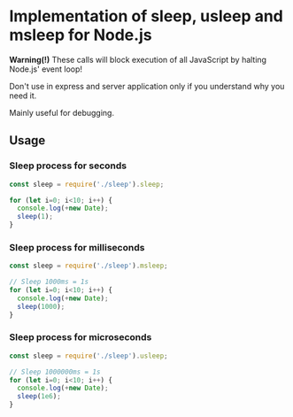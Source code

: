 # Implementation of sleep, usleep and msleep for Node.js

**Warning(!)**
These calls will block execution of all JavaScript by halting Node.js' event loop!

Don't use in express and server application only if you understand why you need it.

Mainly useful for debugging.


## Usage

### Sleep process for seconds
```js
const sleep = require('./sleep').sleep;

for (let i=0; i<10; i++) {
  console.log(+new Date);
  sleep(1);
}

```

### Sleep process for milliseconds
```js
const sleep = require('./sleep').msleep;

// Sleep 1000ms = 1s
for (let i=0; i<10; i++) {
  console.log(+new Date);
  sleep(1000);
}
```

### Sleep process for microseconds
```js
const sleep = require('./sleep').usleep;

// Sleep 1000000ms = 1s
for (let i=0; i<10; i++) {
  console.log(+new Date);
  sleep(1e6);
}
```
